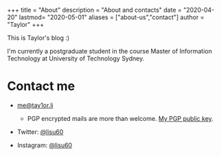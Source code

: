 +++
title = "About"
description = "About and contacts"
date = "2020-04-20"
lastmod= "2020-05-01"
aliases = ["about-us","contact"]
author = "Taylor"
+++

<script src="https://tryhackme.com/badge/44001"></script>

This is Taylor's blog :)

I'm currently a postgraduate student in the course Master of Information Technology at University of Technology Sydney.

# Contact me

* [me@tay1or.li](mailto:me@tay1or.li) 

  * PGP encrypted mails are more than welcome. [My PGP public key](https://keys.openpgp.org/search?q=me@tay1or.li).
* Twitter: [@lisu60](https://twitter.com/lisu60)
* Instagram: [@lisu60](https://instagram.com/lisu60)
